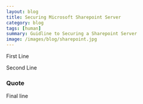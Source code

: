 ```yaml
---
layout: blog
title: Securing Microsoft Sharepoint Server
category: blog
tags: [human]  
summary: Guidline to Securing a Sharepoint Server
image: /images/blog/sharepoint.jpg
---
```


First Line

Second Line

### Quote

Final line
